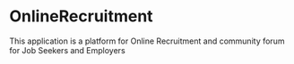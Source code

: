 # OnlineRecruitment

This application is a platform for Online Recruitment and community forum for Job Seekers and Employers